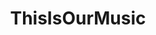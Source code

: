 ---
title: ThisIsOurMusic
crosslinks:
- youtubefactsbot
- WeAreTheMusicMakers
- youtubot
- Songwriters
- shareyourmusic
- hiphop
- bandmembers
- chillmusic
- hiphopheads
- titlegore
- Bass
- MassdropBot
- Serendipity
- BeatMarket
- mymusic
- GetMoreViewsYT
- MusicInTheMaking
- classicalmusic
- DuplicatesBot
- synthpop
---